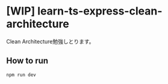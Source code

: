 # [WIP] learn-ts-express-clean-architecture

Clean Architecture勉強しとります。

## How to run

```bash
npm run dev
```